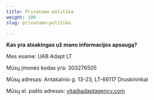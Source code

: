 ```yaml
---
title: Privatumo politika
weight: 100
slug: privatumo-politika

---
```

**Kas yra atsakingas už mano informacijos apsaugą?**

Mes esame: UAB Adapt LT

Mūsų įmonės kodas yra: 303276505

Mūsų adresas: Antakalnio g. 13-23, LT-66117 Druskininkai

Mūsų el. pašto adresas: [vita@adaptagency.com](mailto:vita@adaptagency.com)